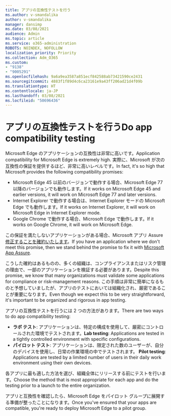 ```yaml
---
title: アプリの互換性テストを行う
ms.author: v-smandalika
author: v-smandalika
manager: dansimp
ms.date: 03/08/2021
audience: Admin
ms.topic: article
ms.service: o365-administration
ROBOTS: NOINDEX, NOFOLLOW
localization_priority: Priority
ms.collection: Adm_O365
ms.custom:
- "9138"
- "9005291"
ms.openlocfilehash: 9a6a9ea3587a851ecf842588ab73421590ce2431
ms.sourcegitcommit: 4883f1f89d4c6ca23161e9a43ff206ad21d4f09b
ms.translationtype: HT
ms.contentlocale: ja-JP
ms.lasthandoff: 03/08/2021
ms.locfileid: "50696436"
---
```

# <a name="do-app-compatibility-testing"></a><span data-ttu-id="4fdbc-102">アプリの互換性テストを行う</span><span class="sxs-lookup"><span data-stu-id="4fdbc-102">Do app compatibility testing</span></span>

<span data-ttu-id="4fdbc-103">Microsoft Edge のアプリケーションの互換性は非常に高いです。</span><span class="sxs-lookup"><span data-stu-id="4fdbc-103">Application compatibility for Microsoft Edge is extremely high.</span></span> <span data-ttu-id="4fdbc-104">実際に、Microsoft が次の互換性の保証を提供するほど、非常に高いレベルです。</span><span class="sxs-lookup"><span data-stu-id="4fdbc-104">In fact, it's so high that Microsoft provides the following compatibility promises:</span></span>
- <span data-ttu-id="4fdbc-105">Microsoft Edge 45 以前のバージョンで動作する場合、Microsoft Edge 77 以降のバージョンでも動作します。</span><span class="sxs-lookup"><span data-stu-id="4fdbc-105">If it works on Microsoft Edge 45 and earlier versions, it will work on Microsoft Edge 77 and later versions.</span></span>
- <span data-ttu-id="4fdbc-106">Internet Explorer で動作する場合は、Internet Explorer モードの Microsoft Edge でも動作します。</span><span class="sxs-lookup"><span data-stu-id="4fdbc-106">If it works on Internet Explorer, it will work on Microsoft Edge in Internet Explorer mode.</span></span>
- <span data-ttu-id="4fdbc-107">Google Chrome で動作する場合、Microsoft Edge で動作します。</span><span class="sxs-lookup"><span data-stu-id="4fdbc-107">If it works on Google Chrome, it will work on Microsoft Edge.</span></span>

<span data-ttu-id="4fdbc-108">この保証を満たしないアプリケーションがある場合、Microsoft アプリ Assure[ 修正することを確約いたします](https://www.microsoft.com/fasttrack/microsoft-365/app-assure)。</span><span class="sxs-lookup"><span data-stu-id="4fdbc-108">If you have an application where we don't meet this promise, then we stand behind the promise to fix it with [Microsoft App Assure](https://www.microsoft.com/fasttrack/microsoft-365/app-assure).</span></span>

<span data-ttu-id="4fdbc-109">こうした確約はあるものの、多くの組織は、コンプライアンスまたはリスク管理の理由で、一部のアプリケーションを検証する必要があります。</span><span class="sxs-lookup"><span data-stu-id="4fdbc-109">Despite this promise, we know that many organizations must validate some applications for compliance or risk-management reasons.</span></span> <span data-ttu-id="4fdbc-110">この手順は非常に簡単になるものと予想していましたが、アプリのテストにおいては組織化され、厳密であることが重要になります。</span><span class="sxs-lookup"><span data-stu-id="4fdbc-110">Even though we expect this to be very straightforward, it's important to be organized and rigorous in app testing.</span></span>

<span data-ttu-id="4fdbc-111">アプリの互換性テストを行うには 2 つの方法があります。</span><span class="sxs-lookup"><span data-stu-id="4fdbc-111">There are two ways to do app compatibility testing:</span></span>

- <span data-ttu-id="4fdbc-112">**ラボ テスト**: アプリケーションは、特定の構成を使用して、厳密にコントロールされた環境でテストされます。</span><span class="sxs-lookup"><span data-stu-id="4fdbc-112">**Lab testing**: Applications are tested in a tightly controlled environment with specific configurations.</span></span>
- <span data-ttu-id="4fdbc-113">**パイロット テスト**: アプリケーションは、限定された数のユーザーが、自分のデバイスを使用し、日常の作業環境の中でテストされます。 </span><span class="sxs-lookup"><span data-stu-id="4fdbc-113">**Pilot testing**: Applications are tested by a limited number of users in their daily work environment using their own devices.</span></span>

<span data-ttu-id="4fdbc-114">各アプリに最も適した方法を選び、組織全体にリリースする前にテストを行います。</span><span class="sxs-lookup"><span data-stu-id="4fdbc-114">Choose the method that is most appropriate for each app and do the testing prior to a launch to the entire organization.</span></span>

<span data-ttu-id="4fdbc-115">アプリと互換性を確認したら、Microsoft Edge をパイロット グループに展開する準備が整ったことになります。</span><span class="sxs-lookup"><span data-stu-id="4fdbc-115">Once you've ensured that your apps are compatible, you're ready to deploy Microsoft Edge to a pilot group.</span></span>
